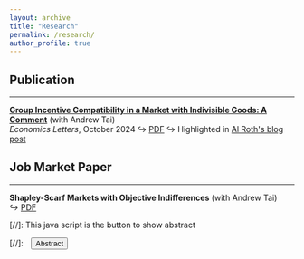 ```yaml
---
layout: archive
title: "Research"
permalink: /research/
author_profile: true
---
```



## Publication
---

[**Group Incentive Compatibility in a Market with Indivisible Goods: A Comment**](https://www.sciencedirect.com/science/article/pii/S0165176524004221) (with Andrew Tai)  
*Economics Letters*, October 2024
&#x21AA; [PDF](SandholtzTai24_economicsletters.pdf) &#x21AA; Highlighted in [Al Roth's blog post](https://marketdesigner.blogspot.com/2024/09/a-40-year-old-proof-about-top-trading.html)  


## Job Market Paper
---
**Shapley-Scarf Markets with Objective Indifferences** (with Andrew Tai)  
&#x21AA; [PDF](sandholtztai_shapleyscarf.pdf) 





[//]: This java script is the button to show abstract
 <script>
  function visib(id) {
   var x = document.getElementById(id);
   if (x.style.display === "block") {
     x.style.display = "none";
   } else {
     x.style.display = "block";
   }
 }
 </script>

 [//]:&emsp;<button onclick="visib('polariz')" class="btn btn--inverse btn--small">Abstract</button>


